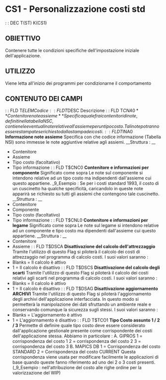 # CS1 - Personalizzazione costi std
 :  : DEC T(ST) K(CS1)
## OBIETTIVO
Contenere tutte le condizioni specifiche dell'impostazione iniziale dell'applicazione.
## UTILIZZO
Viene letta all'inizio dei programmi per condizionarne il comportamento
## CONTENUTO DEI CAMPI
 :  : FLD T$ELEM Codice
 :  : FLD T$DESC Descrizione
 :  : FLD T$CNA0 **Contenitore note assieme**
Specifica quale fra i contenitori di note, definiti nella tabella NSC, contiene le eventuali note relative all'assieme per un tipo costo. Tali note potranno essere stampate se richiesto dalla stampa dei costi.
 :  : FLD T$INA0 **Informazione note assieme**
Specifica con che codice informazione (Tabella NSI) sono immesse le note aggiuntive relative agli assiemi.
__Struttura : __
- Contenitore
- Assieme
- Tipo costo (facoltativo)
- Tipo informazione
 :  : FLD T$CNC0 **Contenitore e informazioni per componente**
Significato come sopra
Le note sul componente si intendono relative ad un tipo costo ma indipendenti dall'assieme cui questo appartiene.
_9_Esempio : 
Se per i costi standard 1993, il costo di un cuscinetto ha qualche specificità, caricandolo in queste note apparirà se richiesto su tutti gli assiemi che contengono tale cuscinetto.
__Struttura : __
- Contenitore
- Componente
- Tipo costo (facoltativo)
- Tipo informazione
 :  : FLD T$CNL0 **Contenitore e informazioni per legame**
Significato come sopra
Le note sul legame si intendono relative ad un componente e tipo costo ma dipendenti dall'assieme cui questo appartiene.
__Struttura : __
- Contenitore
- Assieme
 :  : FLD T$DSCA **Disattivazione del calcolo dell'attrezzaggio**
Tramite l'utilizzo di questo Flag si piloterà il calcolo dei costi di attrezzaggio nel programma di calcolo costi.
I suoi valori saranno  : 
- Blanks = Il calcolo è attivo
- 1      = Il calcolo è disattivo
 :  : FLD T$DSCS **Disattivazione del calcolo degli scarti**
Tramite l'utilizzo di questo Flag si piloterà il calcolo dei costi relativi agli scarti nel programma di calcolo costi.
I suoi valori saranno  : 
- Blanks = Il calcolo è attivo
- 1      = Il calcolo è disattivo
 :  : FLD T$DSAG **Disattivazione aggiornamento ARCHIVI**
Tramite l'utilizzo di questo Flag si piloterà l'aggiornamento degli archivi dell'applicazione interfacciata. In questo modo si permetterà la manipolazione dei dati sfruttando un ambiente reale e conservando comunque la sicurezza sugli stessi.
I suoi valori saranno  : 
- Blanks = L'aggiornamento è attivo
- 1      = L'aggiornamento è disattivo
 :  : FLD T$TCO1 **Tipo Costo assunto 1 / 2 / 3**
Permette di definire quale tipo costo deve essere considerato dall'applicazione gestionale presente come corrispondente dei costi dell'applicazione stessa. Abbiamo in particolare : 
A.   GIPROS
1 = corrispondenza del costo 1
2 = corrispondenza del costo 2
3 = corrispondenza del costo 3
B.   MAPICS DB
1 = Corrispondenza del costo STANDARD
2 = Corrispondenza del costo CURRENT
Questa corrispondenza viene usata per modificare facilmente le applicazioni di base quando queste fanno riferimento ad uno dei 2 o 3 costi presenti.
(_9_Esempio  :  nell'attribuzione del costo alle righe ordine per la valorizzazione del WIP)
